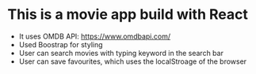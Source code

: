 # This is a movie app build with React

- It uses OMDB API: https://www.omdbapi.com/
- Used Boostrap for styling
- User can search movies with typing keyword in the search bar
- User can save favourites, which uses the localStroage of the browser
